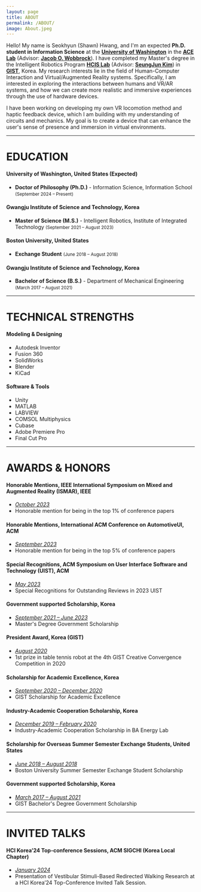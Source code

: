 ```yaml
---
layout: page
title: ABOUT
permalink: /ABOUT/
image: About.jpeg
---
```


Hello! My name is Seokhyun (Shawn) Hwang, and I'm an expected <strong>Ph.D. student in Information Science</strong> at the <a href="https://www.washington.edu/"><strong>University of Washington</strong></a> in the <a href="https://depts.washington.edu/acelab/"><strong>ACE Lab</strong></a> (Advisor: <a href="https://faculty.washington.edu/wobbrock/"><strong>Jacob O. Wobbrock</strong></a>). I have completed my Master's degree in the Intelligent Robotics Program <a href="https://sites.google.com/view/gist-hcis-lab"><strong>HCIS Lab</strong></a> (Advisor: <a href="https://scholar.google.co.kr/citations?user=AjfRd6wAAAAJ&hl"><strong>SeungJun Kim</strong></a>) in <a href="https://www.gist.ac.kr/en/main.html"><strong>GIST</strong></a>, Korea. My research interests lie in the field of Human-Computer Interaction and Virtual/Augmented Reality systems. Specifically, I am interested in exploring the interactions between humans and VR/AR systems, and how we can create more realistic and immersive experiences through the use of hardware devices.

I have been working on developing my own VR locomotion method and haptic feedback device, which I am building with my understanding of circuits and mechanics. My goal is to create a device that can enhance the user's sense of presence and immersion in virtual environments.

***

# EDUCATION

#### University of Washington, United States (Expected)<br />
* <strong>Doctor of Philosophy (Ph.D.)</strong> - Information Science, Information School <small>(September 2024 – Present)</small><br />

#### Gwangju Institute of Science and Technology, Korea<br />
* <strong>Master of Science (M.S.)</strong> - Intelligent Robotics, Institute of Integrated Technology <small>(September 2021 – August 2023)</small><br />

#### Boston University, United States<br />
* <strong>Exchange Student</strong> <small>(June 2018 – August 2018)</small>

#### Gwangju Institute of Science and Technology, Korea<br />
* <strong>Bachelor of Science (B.S.)</strong> - Department of Mechanical Engineering <small>(March 2017 – August 2021)</small>

***

# TECHNICAL STRENGTHS

#### Modeling & Designing
* Autodesk Inventor
* Fusion 360
* SolidWorks
* Blender
* KiCad

#### Software & Tools
* Unity
* MATLAB
* LABVIEW
* COMSOL Multiphysics
* Cubase
* Adobe Premiere Pro
* Final Cut Pro

***

# AWARDS & HONORS

#### Honorable Mentions, IEEE International Symposium on Mixed and Augmented Reality (ISMAR), IEEE
* <i><u>October 2023</u></i><br />
* Honorable mention for being in the top 1% of conference papers

#### Honorable Mentions, International ACM Conference on AutomotiveUI, ACM
* <i><u>September 2023</u></i><br />
* Honorable mention for being in the top 5% of conference papers

#### Special Recognitions, ACM Symposium on User Interface Software and Technology (UIST), ACM
* <i><u>May 2023</u></i><br />
* Special Recognitions for Outstanding Reviews in 2023 UIST

#### Government supported Scholarship, Korea
* <i><u>September 2021 – June 2023</u></i><br />
* Master's Degree Government Scholarship

#### President Award, Korea (GIST)
* <i><u>August 2020</u></i><br />
* 1st prize in table tennis robot at the 4th GIST Creative Convergence Competition in 2020

#### Scholarship for Academic Excellence, Korea
* <i><u>September 2020 – December 2020</u></i><br />
* GIST Scholarship for Academic Excellence

#### Industry-Academic Cooperation Scholarship, Korea
* <i><u>December 2019 – February 2020</u></i><br />
* Industry-Academic Cooperation Scholarship in BA Energy Lab

#### Scholarship for Overseas Summer Semester Exchange Students, United States
* <i><u>June 2018 – August 2018</u></i><br />
* Boston University Summer Semester Exchange Student Scholarship

#### Government supported Scholarship, Korea
* <i><u>March 2017 – August 2021</u></i><br />
* GIST Bachelor's Degree Government Scholarship

***

# INVITED TALKS

#### HCI Korea’24 Top-conference Sessions, ACM SIGCHI (Korea Local Chapter)
* <i><u>January 2024</u></i><br />
* Presentation of Vestibular Stimuli-Based Redirected Walking Research at a HCI Korea’24 Top-Conference Invited Talk Session.